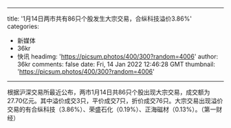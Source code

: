 
---
title: '1月14日两市共有86只个股发生大宗交易，合纵科技溢价3.86%'
categories: 
 - 新媒体
 - 36kr
 - 快讯
headimg: 'https://picsum.photos/400/300?random=4006'
author: 36kr
comments: false
date: Fri, 14 Jan 2022 12:46:28 GMT
thumbnail: 'https://picsum.photos/400/300?random=4006'
---

<div>   
根据沪深交易所最近公布，两市1月14日共86只个股出现大宗交易，成交额为27.70亿元。其中溢价成交3只，平价成交7只，折价成交76只。大宗交易出现溢价交易的有合纵科技（3.86%）、荣盛石化（0.19%）、正海磁材（0.13%）。（第一财经）  
</div>
            